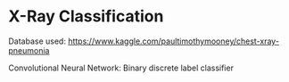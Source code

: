 # X-Ray Classification

Database used: https://www.kaggle.com/paultimothymooney/chest-xray-pneumonia

Convolutional Neural Network: Binary discrete label classifier

